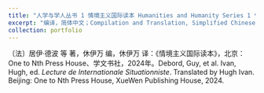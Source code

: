 ```yaml
---
title: "人学与学人丛书 1 情境主义国际读本 Humanities and Humanity Series 1 *Lecture de Internationale Situationniste*"
excerpt: "编译，简体中文；Compilation and Translation, Simplified Chinese<br/><img src='/images/【人学与学人丛书1】情境主义国际读本 封面.png'>"
collection: portfolio
---
```


〔法〕居伊·德波 等  著，休伊万  编，休伊万  译：《情境主义国际读本》，北京：One to Nth Press House、学文书社，2024年。Debord, Guy, et al. Ivan, Hugh, ed. *Lecture de Internationale Situationniste*. Translated by Hugh Ivan. Beijing: One to Nth Press House, XueWen Publishing House, 2024.
